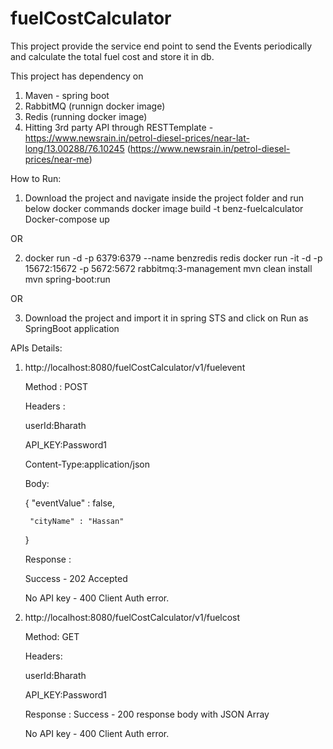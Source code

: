 # fuelCostCalculator

This project provide the service end point to send the Events periodically and calculate the total fuel cost and store it in db.

This project has dependency on 
1. Maven - spring boot
2. RabbitMQ (runnign docker image)
3. Redis (running docker image)
4. Hitting 3rd party API through RESTTemplate - https://www.newsrain.in/petrol-diesel-prices/near-lat-long/13.00288/76.10245 
  (https://www.newsrain.in/petrol-diesel-prices/near-me)

How to Run:

1. 
    Download the project and navigate inside the project folder and run below docker commands
    docker image build -t benz-fuelcalculator
    Docker-compose up 

OR

2. 
    docker run -d -p 6379:6379 --name benzredis redis
    docker run -it -d -p  15672:15672 -p 5672:5672 rabbitmq:3-management
    mvn clean install
    mvn spring-boot:run

OR

3.
    Download the project and import it in spring STS and click on Run as SpringBoot application


APIs Details:

1. http://localhost:8080/fuelCostCalculator/v1/fuelevent 

    Method : POST

    Headers : 

      userId:Bharath

      API_KEY:Password1

      Content-Type:application/json

    Body:

      {
        "eventValue" : false,

        "cityName" : "Hassan"
      }

    Response : 

      Success - 202 Accepted 

      No API key -  400 Client Auth error.
 
2. http://localhost:8080/fuelCostCalculator/v1/fuelcost  

    Method: GET

    Headers:

      userId:Bharath

      API_KEY:Password1

    Response : 
     Success - 200 response body with JSON Array 

     No API key -  400 Client Auth error.

 
 
 





